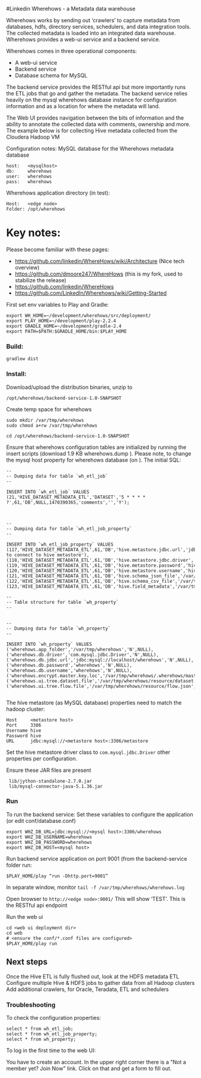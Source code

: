 #Linkedin Wherehows - a Metadata data warehouse

Wherehows works by sending out ‘crawlers’ to capture metadata from databases, hdfs, directory services, schedulers, and data integration tools. The collected metadata is loaded into an integrated data warehouse. Wherehows provides a web-ui service and a backend service.

Wherehows comes in three operational components:
- A web-ui service
- Backend service
- Database schema for MySQL

The backend service provides the RESTful api but more importantly runs the ETL jobs that go and gather the metadata. The backend service relies heavily on the mysql wherehows database instance for configuration information and as a location for where the metadata will land.

The Web UI provides navigation between the bits of information and the ability to annotate the collected data with comments, ownership and more. The example below is for collecting Hive metadata collected from the Cloudera Hadoop VM


Configuration notes:
MySQL database for the Wherehows metadata database
```
host:	<mysqlhost>
db:		wherehows
user:	wherehows
pass:	wherehows
```
Wherehows application directory (in test):
```
Host:	<edge node>
Folder:	/opt/wherehows
```

# Key notes:

Please become familiar with these pages:
- https://github.com/linkedin/WhereHows/wiki/Architecture (Nice tech overview)
- https://github.com/dmoore247/WhereHows  (this is my fork, used to stabilize the release)
- https://github.com/linkedin/WhereHows
- https://github.com/LinkedIn/Wherehows/wiki/Getting-Started

First set env variables to Play and Gradle:
```
export WH_HOME=~/development/wherehows/src/deployment/
export PLAY_HOME=~/development/play-2.2.4
export GRADLE_HOME=~/development/gradle-2.4
export PATH=$PATH:$GRADLE_HOME/bin:$PLAY_HOME
```

### Build:
```
gradlew dist
```

### Install:
Download/upload the distribution binaries, unzip to 
```
/opt/wherehows/backend-service-1.0-SNAPSHOT
```

Create temp space for wherehows
```
sudo mkdir /var/tmp/wherehows
sudo chmod a+rw /var/tmp/wherehows
```

```
cd /opt/wherehows/backend-service-1.0-SNAPSHOT
```
Ensure that wherehows configuration tables are initialized by running the insert scripts (download 1.9 KB wherehows.dump ). Please note, to change the mysql host property for wherehows database (on <mysqlhost>). The initial SQL:
~~~~
--
-- Dumping data for table `wh_etl_job`
--

INSERT INTO `wh_etl_job` VALUES (21,'HIVE_DATASET_METADATA_ETL','DATASET','5 * * * * ?',61,'DB',NULL,1470390365,'comments','','Y');



--
-- Dumping data for table `wh_etl_job_property`
--

INSERT INTO `wh_etl_job_property` VALUES (117,'HIVE_DATASET_METADATA_ETL',61,'DB','hive.metastore.jdbc.url','jdbc:mysql://10.153.252.111:3306/metastore','N','url to connect to hive metastore'),(118,'HIVE_DATASET_METADATA_ETL',61,'DB','hive.metastore.jdbc.driver','com.mysql.jdbc.Driver','N',NULL),(119,'HIVE_DATASET_METADATA_ETL',61,'DB','hive.metastore.password','hive','N',NULL),(120,'HIVE_DATASET_METADATA_ETL',61,'DB','hive.metastore.username','hive','N',NULL),(121,'HIVE_DATASET_METADATA_ETL',61,'DB','hive.schema_json_file','/var/tmp/wherehows/hive_schema.json','N',NULL),(122,'HIVE_DATASET_METADATA_ETL',61,'DB','hive.schema_csv_file','/var/tmp/wherehows/hive_schema.csv','N',NULL),(123,'HIVE_DATASET_METADATA_ETL',61,'DB','hive.field_metadata','/var/tmp/wherehows/hive_field_metadata.csv','N',NULL);

--
-- Table structure for table `wh_property`
--


--
-- Dumping data for table `wh_property`
--

INSERT INTO `wh_property` VALUES ('wherehows.app_folder','/var/tmp/wherehows','N',NULL),('wherehows.db.driver','com.mysql.jdbc.Driver','N',NULL),('wherehows.db.jdbc.url','jdbc:mysql://localhost/wherehows','N',NULL),('wherehows.db.password','wherehows','N',NULL),('wherehows.db.username','wherehows','N',NULL),('wherehows.encrypt.master.key.loc','/var/tmp/wherehows/.wherehows/master_key','N',NULL),('wherehows.ui.tree.dataset.file','/var/tmp/wherehows/resource/dataset.json','N',NULL),('wherehows.ui.tree.flow.file','/var/tmp/wherehows/resource/flow.json','N',NULL);


~~~~

The hive metastore (as MySQL database) properties need to match the hadoop cluster:
```
Host	 <metastore host>
Port	 3306
Username hive
Password hive
URL		 jdbc:mysql://<metastore host>:3306/metastore
```
Set the hive metastore driver class to ```com.mysql.jdbc.Driver```
other properties per configuration.

Ensure these JAR files are present
```
 lib/jython-standalone-2.7.0.jar
 lib/mysql-connector-java-5.1.36.jar
```
### Run
To run the backend service:
Set these variables to configure the application (or edit conf/database.conf)
```
export WHZ_DB_URL=jdbc:mysql://<mysql host>:3306/wherehows
export WHZ_DB_USERNAME=wherehows
export WHZ_DB_PASSWORD=wherehows
export WHZ_DB_HOST=<mysql host>
```
Run backend service application on port 9001 (from the backend-service folder run:
```
$PLAY_HOME/play “run -Dhttp.port=9001”
```
In separate window, monitor 
```tail -f /var/tmp/wherehows/wherehows.log```

Open browser to ```http://<edge node>:9001/```
This will show ‘TEST’. This is the RESTful api endpoint

Run the web ui
```
cd <web ui deployment dir>
cd web
# <ensure the conf/*.conf files are configured>
$PLAY_HOME/play run
```

## Next steps
Once the Hive ETL is fully flushed out, look at the HDFS metadata ETL
Configure multiple Hive & HDFS jobs to gather data from all Hadoop clusters
Add additional crawlers, for Oracle, Teradata, ETL and schedulers

### Troubleshooting
To check the configuration properties:
```
select * from wh_etl_job;
select * from wh_etl_job_property;
select * from wh_property;
```
To log in the first time to the web UI:

You have to create an account. In the upper right corner there is a "Not a member yet? Join Now" link. Click on that and get a form to fill out.

